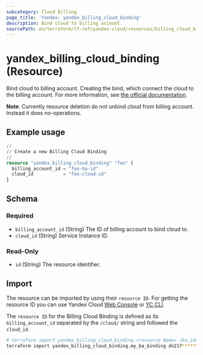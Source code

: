 ```yaml
---
subcategory: Cloud Billing
page_title: 'Yandex: yandex_billing_cloud_binding'
description: Bind cloud to billing account.
sourcePath: en/terraform/tf-ref/yandex-cloud/resources/billing_cloud_binding.md
---
```


# yandex_billing_cloud_binding (Resource)

Bind cloud to billing account. Creating the bind, which connect the cloud to the billing account.
 For more information, see [the official documentation](https://yandex.cloud/docs/billing/operations/pin-cloud).

**Note**: Currently resource deletion do not unbind cloud from billing account. Instead it does no-operations.

## Example usage

```terraform
//
// Create a new Billing Cloud Binding
//
resource "yandex_billing_cloud_binding" "foo" {
  billing_account_id = "foo-ba-id"
  cloud_id           = "foo-cloud-id"
}
```

<!-- schema generated by tfplugindocs -->
## Schema

### Required

- `billing_account_id` (String) The ID of billing account to bind cloud to.
- `cloud_id` (String) Service Instance ID.

### Read-Only

- `id` (String) The resource identifier.

## Import

The resource can be imported by using their `resource ID`. For getting the resource ID you can use Yandex Cloud [Web Console](https://console.yandex.cloud) or [YC CLI](https://yandex.cloud/docs/cli/quickstart).

The `resource ID` for the Billing Cloud Binding is defined as its `billing_account_id` separated by the `/cloud/` string and followed the `cloud_id`.

```bash
# terraform import yandex_billing_cloud_binding.<resource Name> <ba_id>/cloud/<cloud_id>
terraform import yandex_billing_cloud_binding.my_ba_binding dn217**********7m4jq/cloud/b1g5q**********qa4f3
```
